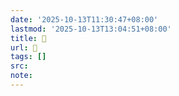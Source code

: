 ```yaml
---
date: '2025-10-13T11:30:47+08:00'
lastmod: '2025-10-13T13:04:51+08:00'
title: 󰧊
url: 󰧊
tags: []
src:
note:
---
```


